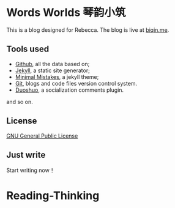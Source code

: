 # Words Worlds 琴韵小筑

This is a blog designed for Rebecca. The blog is live at [biqin.me](http://biqin.me/). 

## Tools used

* [Github](https://github.com/), all the data based on;
* [Jekyll](http://jekyllrb.com/), a static site generator;
* [Minimal Mistakes](http://mmistakes.github.io/minimal-mistakes), a jekyll theme;
* [Git](https://git-scm.com/), blogs and code files version control system.
* [Duoshuo](http://duoshuo.com/), a socialization comments plugin. 
 
and so on. 

## License

[GNU General Public License](http://mmistakes.github.io/minimal-mistakes/LICENSE) 

## Just write

Start writing now！
# Reading-Thinking
